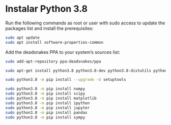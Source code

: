 # Instalar Python 3.8


Run the following commands as root or user with sudo access to update the packages list and install the prerequisites:
```sh
sudo apt update
sudo apt install software-properties-common
```
Add the deadsnakes PPA to your system’s sources list:
```sh
sudo add-apt-repository ppa:deadsnakes/ppa

sudo apt-get install python3.8 python3.8-dev python3.8-distutils python3.8-venv

sudo python3.8 -m pip install --upgrade -U setuptools
```
```sh
sudo python3.8 -m pip install numpy 
sudo python3.8 -m pip install scipy 
sudo python3.8 -m pip install matplotlib 
sudo python3.8 -m pip install ipython 
sudo python3.8 -m pip install jupyter 
sudo python3.8 -m pip install pandas 
sudo python3.8 -m pip install sympy
```
